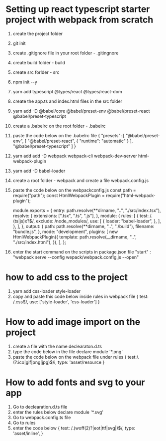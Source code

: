 # Setting up react typescript starter project with webpack from scratch

1. create the project folder
2. git init
3. create .gitignore file in your root folder - .gitingnore
4. create build folder - build
5. create src forlder - src
6. npm init --y
7. yarn add typescript @types/react @types/react-dom
8. create the app.ts and index.html files in the src folder
9. yarn add -D @babel/core @babel/preset-env @babel/preset-react @babel/preset-typescript
10. create a .babelrc on the root folder - .babelrc
11. paste the code below on the .babelrc file
    {
    "presets": [
    "@babel/preset-env",
    [
    "@babel/preset-react",
    {
    "runtime": "automatic"
    }
    ],
    "@babel/preset-typescript"
    ]
    }
12. yarn add add -D webpack webpack-cli webpack-dev-server html-webpack-plugin
13. yarn add -D babel-loader
14. create a root folder - webpack and create a file webpack.config.js
15. paste the code below on the webpackconfig.js
    const path = require("path");
    const HtmlWebpackPlugin = require("html-webpack-plugin");

    module.exports = {
    entry: path.resolve(**dirname, "..", "./src/index.tsx"),
    resolve: {
    extensions: [".tsx", ".ts", ".js"],
    },
    module: {
    rules: [
    {
    test: /\.(ts|js)x?$/,
    exclude: /node_modules/,
    use: [
    {
    loader: "babel-loader",
    },
    ],
    },
    ],
    },
    output:
    {
    path: path.resolve(**dirname, "..", "./build"),
    filename: "bundle.js",
    },
    mode: "development",
    plugins: [
    new HtmlWebpackPlugin({
    template: path.resolve(__dirname, "..", "./src/index.html"),
    }),
    ],
    };

16. enter the start command on the scripts in package.json file
    "start" : "webpack serve --config wepack/webpack.config.js --open"

# how to add css to the project

1.  yarn add css-loader style-loader
2.  copy and paste this code below inside rules in webpack file
    {
    test: /\.css$/,
    use: ['style-loader', 'css-loader']
    }

# How to add image import on the project

1. create a file with the name declearaton.d.ts
2. type the code below in the file
   declare module '\*.png'
3. paste the code below on the webpack file under rules
   {
   test:/\.(?:ico|gif|png|jpg)$/i,
   type: 'asset/resource
   }

# How to add fonts and svg to your app

1. Go to declearation.d.ts file
2. enter the rules below
   declare module '\*.svg'
3. Go to webpack.config.ts file
4. Go to rules
5. enter the code below
   {
   test: /\.(woff(2)?|eot|ttf|svg|)$/,
   type: 'asset/inline',
   }

